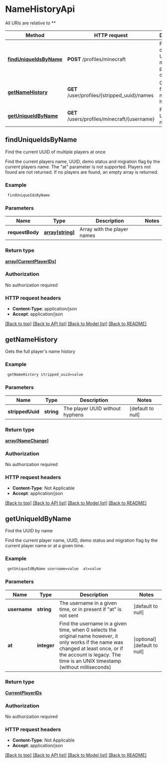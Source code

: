 # NameHistoryApi

All URIs are relative to **

Method | HTTP request | Description
------------- | ------------- | -------------
[**findUniqueIdsByName**](NameHistoryApi.md#findUniqueIdsByName) | **POST** /profiles/minecraft | Find the current UUID of multiple players at once
[**getNameHistory**](NameHistoryApi.md#getNameHistory) | **GET** /user/profiles/{stripped_uuid}/names | Gets the full player&#39;s name history
[**getUniqueIdByName**](NameHistoryApi.md#getUniqueIdByName) | **GET** /users/profiles/minecraft/{username} | Find the UUID by name


## **findUniqueIdsByName**

Find the current UUID of multiple players at once

Find the current players name, UUID, demo status and migration flag by the current players name. The \"at\" parameter is not supported. Players not found are not returned. If no players are found, an empty array is returned.

### Example
```bash
 findUniqueIdsByName
```

### Parameters

Name | Type | Description  | Notes
------------- | ------------- | ------------- | -------------
 **requestBody** | [**array[string]**](array.md) | Array with the player names |

### Return type

[**array[CurrentPlayerIDs]**](CurrentPlayerIDs.md)

### Authorization

No authorization required

### HTTP request headers

 - **Content-Type**: application/json
 - **Accept**: application/json

[[Back to top]](#) [[Back to API list]](../README.md#documentation-for-api-endpoints) [[Back to Model list]](../README.md#documentation-for-models) [[Back to README]](../README.md)

## **getNameHistory**

Gets the full player's name history

### Example
```bash
 getNameHistory stripped_uuid=value
```

### Parameters

Name | Type | Description  | Notes
------------- | ------------- | ------------- | -------------
 **strippedUuid** | **string** | The player UUID without hyphens | [default to null]

### Return type

[**array[NameChange]**](NameChange.md)

### Authorization

No authorization required

### HTTP request headers

 - **Content-Type**: Not Applicable
 - **Accept**: application/json

[[Back to top]](#) [[Back to API list]](../README.md#documentation-for-api-endpoints) [[Back to Model list]](../README.md#documentation-for-models) [[Back to README]](../README.md)

## **getUniqueIdByName**

Find the UUID by name

Find the current player name, UUID, demo status and migration flag by the current player name or at a given time.

### Example
```bash
 getUniqueIdByName username=value  at=value
```

### Parameters

Name | Type | Description  | Notes
------------- | ------------- | ------------- | -------------
 **username** | **string** | The username in a given time, or in present if \"at\" is not sent | [default to null]
 **at** | **integer** | Find the username in a given time, when 0 selects the original name however, it only works if the name was changed at least once, or if the account is legacy. The time is an UNIX timestamp (without milliseconds) | [optional] [default to null]

### Return type

[**CurrentPlayerIDs**](CurrentPlayerIDs.md)

### Authorization

No authorization required

### HTTP request headers

 - **Content-Type**: Not Applicable
 - **Accept**: application/json

[[Back to top]](#) [[Back to API list]](../README.md#documentation-for-api-endpoints) [[Back to Model list]](../README.md#documentation-for-models) [[Back to README]](../README.md)

